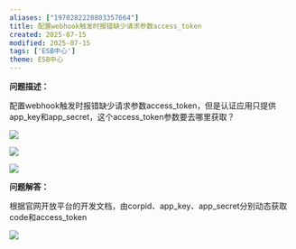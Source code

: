 ```yaml
---
aliases: ["1970282220803357664"]
title: 配置webhook触发时报错缺少请求参数access_token
created: 2025-07-15
modified: 2025-07-15
tags: ['ESB中心']
theme: ESB中心
---
```


**问题描述：**

配置webhook触发时报错缺少请求参数access\_token，但是认证应用只提供app\_key和app\_secret，这个access\_token参数要去哪里获取？

![](c562c13f0a9ed2577e001f88cb19add8.jpg)

![](01b3b9a137e4ce678161d79f1671e97f.jpg)

![](32c2834c1dc3056fc227017292e63a63.jpg)

**问题解答：**

根据官网开放平台的开发文档，由corpid、app\_key、app\_secret分别动态获取code和access\_token

![](b0695eda8b2edaa540d83f09b5f4321c.jpg)